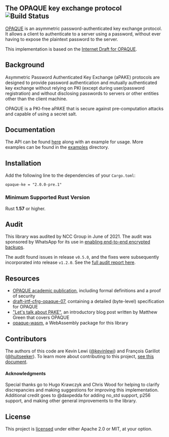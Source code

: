##  The OPAQUE key exchange protocol ![Build Status](https://github.com/novifinancial/opaque-ke/workflows/Rust%20CI/badge.svg)

[OPAQUE](https://eprint.iacr.org/2018/163.pdf) is an asymmetric password-authenticated key exchange protocol. It allows a client to authenticate to a server using a password, without ever having to expose the plaintext password to the server.

This implementation is based on the [Internet Draft for OPAQUE](https://github.com/cfrg/draft-irtf-cfrg-opaque).

Background
----------

Asymmetric Password Authenticated Key Exchange (aPAKE) protocols are designed to provide password authentication and mutually authenticated key exchange without relying on PKI (except during user/password registration) and without disclosing passwords to servers or other entities other than the client machine.

OPAQUE is a PKI-free aPAKE that is secure against pre-computation attacks and capable of using a secret salt.

Documentation
-------------

The API can be found [here](https://docs.rs/opaque-ke/) along with an example for usage. More examples can be found in the [examples](./examples) directory.

Installation
------------

Add the following line to the dependencies of your `Cargo.toml`:

```
opaque-ke = "2.0.0-pre.1"
```

### Minimum Supported Rust Version

Rust **1.57** or higher.

Audit
-----

This library was audited by NCC Group in June of 2021. The audit was sponsored by WhatsApp for its use in [enabling end-to-end encrypted backups](https://engineering.fb.com/2021/09/10/security/whatsapp-e2ee-backups/).

The audit found issues in release `v0.5.0`, and the fixes were subsequently incorporated into release `v1.2.0`. See the [full audit report here](https://research.nccgroup.com/2021/12/13/public-report-whatsapp-opaque-ke-cryptographic-implementation-review/).

Resources
---------

- [OPAQUE academic publication](https://eprint.iacr.org/2018/163.pdf), including formal definitions and a proof of security
- [draft-irtf-cfrg-opaque-07](https://www.ietf.org/archive/id/draft-irtf-cfrg-opaque-07.html), containing a detailed (byte-level) specification for OPAQUE
- ["Let's talk about PAKE"](https://blog.cryptographyengineering.com/2018/10/19/lets-talk-about-pake/), an introductory blog post written by Matthew Green that covers OPAQUE
- [opaque-wasm](https://github.com/marucjmar/opaque-wasm), a WebAssembly package for this library

Contributors
------------

The authors of this code are Kevin Lewi
([@kevinlewi](https://github.com/kevinlewi)) and François Garillot ([@huitseeker](https://github.com/huitseeker)).
To learn more about contributing to this project, [see this document](./CONTRIBUTING.md).

#### Acknowledgments

Special thanks go to Hugo Krawczyk and Chris Wood for helping to clarify discrepancies and making suggestions for improving
this implementation. Additional credit goes to @daxpedda for adding no_std support, p256 support, and making other general
improvements to the library.

License
-------

This project is [licensed](./LICENSE) under either Apache 2.0 or MIT, at your option.

